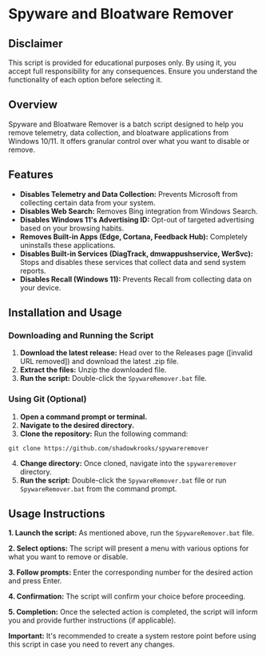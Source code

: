 # Spyware and Bloatware Remover

## Disclaimer

This script is provided for educational purposes only. By using it, you accept full responsibility for any consequences. Ensure you understand the functionality of each option before selecting it. 

## Overview

Spyware and Bloatware Remover is a batch script designed to help you remove telemetry, data collection, and bloatware applications from Windows 10/11. It offers granular control over what you want to disable or remove.

## Features

* **Disables Telemetry and Data Collection:** Prevents Microsoft from collecting certain data from your system.
* **Disables Web Search:** Removes Bing integration from Windows Search.
* **Disables Windows 11's Advertising ID:** Opt-out of targeted advertising based on your browsing habits.
* **Removes Built-in Apps (Edge, Cortana, Feedback Hub):** Completely uninstalls these applications.
* **Disables Built-in Services (DiagTrack, dmwappushservice, WerSvc):** Stops and disables these services that collect data and send system reports.
* **Disables Recall (Windows 11):** Prevents Recall from collecting data on your device.

## Installation and Usage

### Downloading and Running the Script

1. **Download the latest release:** Head over to the Releases page ([invalid URL removed]) and download the latest .zip file.
2. **Extract the files:** Unzip the downloaded file.
3. **Run the script:** Double-click the `SpywareRemover.bat` file.

### Using Git (Optional)

1. **Open a command prompt or terminal.**
2. **Navigate to the desired directory.**
3. **Clone the repository:** Run the following command:

```
git clone https://github.com/shadowkrooks/spywareremover
```

4. **Change directory:** Once cloned, navigate into the `spywareremover` directory.
5. **Run the script:** Double-click the `SpywareRemover.bat` file or run `SpywareRemover.bat` from the command prompt.

## Usage Instructions

**1. Launch the script:** As mentioned above, run the `SpywareRemover.bat` file.

**2. Select options:** The script will present a menu with various options for what you want to remove or disable.

**3. Follow prompts:** Enter the corresponding number for the desired action and press Enter.

**4. Confirmation:** The script will confirm your choice before proceeding.

**5. Completion:** Once the selected action is completed, the script will inform you and provide further instructions (if applicable).

**Important:** It's recommended to create a system restore point before using this script in case you need to revert any changes.

